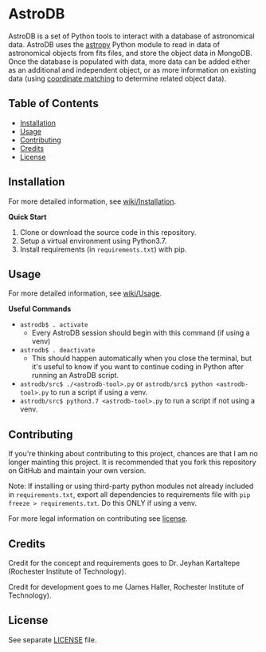 # AstroDB

AstroDB is a set of Python tools to interact with a database of astronomical data.
AstroDB uses the [astropy](http://www.astropy.org) Python module to read in data of astronomical objects from fits files, and store the object data in MongoDB.
Once the database is populated with data, more data can be added either as an additional and independent object, or as more information on existing data (using [coordinate matching](http://docs.astropy.org/en/stable/coordinates/) to determine related object data).


## Table of Contents

* [Installation](#installation)
* [Usage](#usage)
* [Contributing](#contributing)
* [Credits](#credits)
* [License](#license)

## Installation

For more detailed information, see [wiki/Installation](https://github.com/JHaller27/astrodb/wiki/Installation).

**Quick Start**

1. Clone or download the source code in this repository.
1. Setup a virtual environment using Python3.7.
1. Install requirements (in `requirements.txt`) with pip.

## Usage

For more detailed information, see [wiki/Usage](https://github.com/JHaller27/astrodb/wiki/Usage).

**Useful Commands**

* `astrodb$ . activate`
  * Every AstroDB session should begin with this command (if using a venv)
* `astrodb$ . deactivate`
  * This should happen automatically when you close the terminal, but it's useful to know if you want to continue coding in Python after running an AstroDB script.
* `astrodb/src$ ./<astrodb-tool>.py` or `astrodb/src$ python <astrodb-tool>.py` to run a script if using a venv.
* `astrodb/src$ python3.7 <astrodb-tool>.py` to run a script if not using a venv.


## Contributing

If you're thinking about contributing to this project, chances are that I am no longer mainting this project.
It is recommended that you fork this repository on GitHub and maintain your own version.

Note: If installing or using third-party python modules not already included in `requirements.txt`, export all dependencies to requirements file with `pip freeze > requirements.txt`. Do this ONLY if using a venv.

For more legal information on contributing see [license](#license).


## Credits

Credit for the concept and requirements goes to Dr. Jeyhan Kartaltepe (Rochester Institute of Technology).

Credit for development goes to me (James Haller, Rochester Institute of Technology).


## License

See separate [LICENSE](/LICENSE) file.

